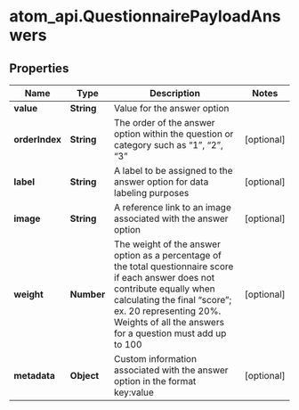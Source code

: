 # atom_api.QuestionnairePayloadAnswers

## Properties
Name | Type | Description | Notes
------------ | ------------- | ------------- | -------------
**value** | **String** | Value for the answer option | 
**orderIndex** | **String** | The order of the answer option within the question or category such as “1”, “2”, “3” | [optional] 
**label** | **String** | A label to be assigned to the answer option for data labeling purposes | [optional] 
**image** | **String** | A reference link to an image associated with the answer option | [optional] 
**weight** | **Number** | The weight of the answer option as a percentage of the total questionnaire score if each answer does not contribute equally when calculating the final “score”; ex. 20 representing 20%. Weights of all the answers for a question must add up to 100 | [optional] 
**metadata** | **Object** | Custom information associated with the answer option in the format key:value | [optional] 


